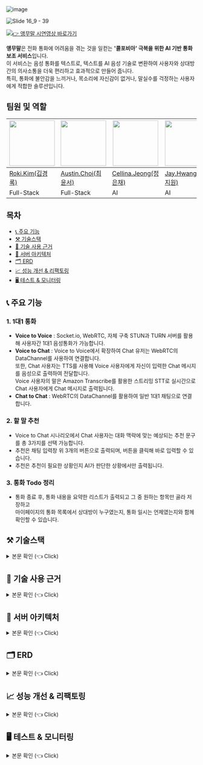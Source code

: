 <!-- 프로필 사진 -->
![image](https://github.com/user-attachments/assets/1c580072-7caf-484f-a55c-da4899cc22c2)

<!-- 프로젝트 소개 -->
<div markdown="1">

![Slide 16_9 - 39](https://github.com/user-attachments/assets/c85e9558-0332-441e-87b0-65b115d12b4c)

</div>
<div markdown="1">

[![👉 앵무말 시연영상 바로가기](https://img.shields.io/badge/Parrotalk-Demo_video_바로가기-green?style=for-the-badge)](https://youtu.be/gmF1yILZO4E)

</div>
<div markdown="1">

**앵무말**은 전화 통화에 어려움을 겪는 것을 일컫는 **'콜포비아' 극복을 위한 AI 기반 통화 보조 서비스**입니다.<br>
이 서비스는 음성 통화를 텍스트로, 텍스트를 AI 음성 기술로 변환하여 사용자와 상대방 간의 의사소통을 더욱 편리하고 효과적으로 만들어 줍니다.<br>
특히, 통화에 불안감을 느끼거나, 목소리에 자신감이 없거나, 말실수를 걱정하는 사용자에게 적합한 솔루션입니다.

</div>

<!-- 팀원 및 역할 -->
## 팀원 및 역할

<div align="center">

| <img src="https://github.com/user-attachments/assets/dc4eb80e-edf4-41a2-abda-b1175dcf6206" width="120"/> | <img src="https://avatars.githubusercontent.com/u/33799946?v=4" width="120"/> | <img src="image3.jpg"  width="120"/> | <img src="https://github.com/user-attachments/assets/92ead9d9-1c00-4de8-8e31-b22ce2234935" width="120"/> | <img src="https://emojipedia-us.s3.amazonaws.com/source/skype/289/laptop_1f4bb.png" width="120"/> | <img src="image6.jpg" width="120"/> |
|------------------------------------------------------|--------------------------------------------------|--------------------------------------------------|---------------------------------------------------------------------------------------------------------------------------------------------------|-------------------------------------------------------------------------------------------------------------------------------------------------------|--------------------------------------------------|
| [Roki.Kim(김경록)](https://github.com/KimGyeongLock)                                            | [Austin.Choi(최윤서)](https://github.com/Austin-Choi)                                           | [Cellina.Jeong(정은채)](https://github.com/Goldchae)                                           | [Jay.Hwang(황지원)](https://github.com/JiwonHwang84)                                                                                                                                               | [Sofia.Park(박수현)](https://github.com/suugit)                                                                                                                                               | [Jimmy.Kim(김승엽)](https://github.com/yeopyeop-82)                                           |
| Full-Stack                                              | Full-Stack                                       | AI                                       | AI                                                                                                                                           | Cloud                                                                                                                                              | Cloud                                       |
</div>

<!-- 목차 -->
## 목차
* [📞 주요 기능](#function)
* [⚒️ 기술스택](#stack)
* [🔎 기술 사용 근거](#detail)
* [💸 서버 아키텍처](#architecture)
* [🗂️ ERD](#erd)
* [📈 성능 개선 & 리팩토링](#improve)
* [🖥️ 테스트 & 모니터링](#test)

<!-- 기능 소개 -->
<a id="function"></a>
## 📞 주요 기능

### 1. 1대1 통화
- **Voice to Voice** : Socket.io, WebRTC, 자체 구축 STUN과 TURN 서버를 활용해 사용자간 1대1 음성통화가 가능합니다.
- **Voice to Chat** : Voice to Voice에서 확장하여 Chat 유저는 WebRTC의 DataChannel를 사용하여 연결합니다.<br>
  또한, Chat 사용자는 TTS를 사용해 Voice 사용자에게 자신이 입력한 Chat 메시지를 음성으로 출력하여 전달합니다.<br>
  Voice 사용자의 말은 Amazon Transcribe를 활용한 스트리밍 STT로 실시간으로 Chat 사용자에게 Chat 메시지로 출력됩니다.
- **Chat to Chat** : WebRTC의 DataChannel를 활용하여 일반 1대1 채팅으로 연결합니다.

### 2. 할 말 추천
- Voice to Chat 시나리오에서 Chat 사용자는 대화 맥락에 맞는 예상되는 추천 문구를 총 3가지를 선택 가능합니다.
- 추천은 채팅 입력창 위 3개의 버튼으로 출력되며, 버튼을 클릭해 바로 입력할 수 있습니다.
- 추천은 추천이 필요한 상황인지 AI가 판단한 상황에서만 출력됩니다.

### 3. 통화 Todo 정리
- 통화 종료 후, 통화 내용을 요약한 리스트가 출력되고 그 중 원하는 항목만 골라 저장하고<br>
  마이페이지의 통화 목록에서 상대방이 누구였는지, 통화 일시는 언제였는지와 함께 확인할 수 있습니다.

</div>

<!-- 기술 스택 -->
<a id="stack"></a>
## ⚒️ 기술스택
<details>
<summary> 본문 확인 (👈 Click) </summary>
<div markdown="1">

### 📞 텍스트 통화
<img src="https://img.shields.io/badge/WebRTC-333333?style=for-the-badge&logo=WebRTC&logoColor=white">
<img src="https://img.shields.io/badge/socket.io-010101?style=for-the-badge&logo=socket.io&logoColor=white">
<img src="https://img.shields.io/badge/spring-6DB33F?style=for-the-badge&logo=spring&logoColor=white">
<img src="https://img.shields.io/badge/react.js-61DAFB?style=for-the-badge&logo=react&logoColor=black">
<img src="https://img.shields.io/badge/express.js-000000?style=for-the-badge&logo=express&logoColor=white">

<br>

### 🎤 STT / TTS
<img src="https://img.shields.io/badge/Amazon Transcribe-FF9900?style=for-the-badge&logo=amazonaws&logoColor=white">
<img src="https://img.shields.io/badge/Amazon Polly-FF9900?style=for-the-badge&logo=amazonaws&logoColor=white">

<br>

### 🤖 AI
<img src="https://img.shields.io/badge/OpenAI-412991?style=for-the-badge&logo=openai&logoColor=white">
<img src="https://img.shields.io/badge/NVIDIA CUDA-76B900?style=for-the-badge&logo=nvidia&logoColor=white">
<img src="https://img.shields.io/badge/LangChain-333333?style=for-the-badge&logo=langchain&logoColor=white">
<img src="https://img.shields.io/badge/Google Cloud Speech to Text-4285F4?style=for-the-badge&logo=googlecloud&logoColor=white">
<img src="https://img.shields.io/badge/FastAPI-009688?style=for-the-badge&logo=fastapi&logoColor=white">

<br>

### 🔄 CI/CD
<img src="https://img.shields.io/badge/Jenkins-D24939?style=for-the-badge&logo=jenkins&logoColor=white">
<img src="https://img.shields.io/badge/Argo CD-EF7B4D?style=for-the-badge&logo=argo&logoColor=white">

<br>

### 🔍 모니터링
<img src="https://img.shields.io/badge/Grafana-F46800?style=for-the-badge&logo=grafana&logoColor=white">
<img src="https://img.shields.io/badge/Prometheus-E6522C?style=for-the-badge&logo=prometheus&logoColor=white">

<br>

### ⚙️ 인프라
<img src="https://img.shields.io/badge/Kubernetes-326CE5?style=for-the-badge&logo=kubernetes&logoColor=white">
<img src="https://img.shields.io/badge/Terraform-623CE4?style=for-the-badge&logo=terraform&logoColor=white">
<img src="https://img.shields.io/badge/Ansible-EE0000?style=for-the-badge&logo=ansible&logoColor=white">
<img src="https://img.shields.io/badge/AWS-232F3E?style=for-the-badge&logo=amazonaws&logoColor=white">
<img src="https://img.shields.io/badge/Redis-DC382D?style=for-the-badge&logo=redis&logoColor=white">
<img src="https://img.shields.io/badge/MySQL-4479A1?style=for-the-badge&logo=mysql&logoColor=white">

</div>
</details>

<!-- 기술 사용 근거 -->
<a id="detail"></a>
## 🔎 기술 사용 근거
<details>
<summary> 본문 확인 (👈 Click) </summary>
<div markdown="1">

### 1. 사용자간 웹 상 통화 구현 방법
- **HLS** : 미디어 스트리밍에 있어서 점유율이 가장 높습니다.<br>
  But, latency가 3초로 실시간 전송이 필요한 우리 서비스에는 미흡하다고 판단했습니다.
- **Twillio** : 웹상 통화 API로 간단한 사용 방법과 실시간 전송, 일반 스마트폰과 웹 사용자와의 통화를 지원했습니다.<br>
  But, 사용자마다 임시 번호를 구입해야하거나 미리 대량의 번호를 사 두고 돌아가며 지급해야하는 운영의 복잡성이 올라갑니다.<br>
- **WebRTC** : latency가 매우 낮고 실시간 전송을 보장하며 데이터 전송에서 서버를 거치지 않아 네트워크 사용량이 적습니다.<br>
  But, 학습곡선이 높을 수 있고 NAT 환경에서의 연결을 위해 TURN 서버 구축이 필수이며 서버 비용이 높을 수 있습니다.<br>
  
-> 서비스의 기술 요구사항에 따라 **WebRTC** 가 가장 적합하여 채택했습니다.

---

### 2. WebRTC 토폴로지 선택
- **MCU** : 중앙에 미디어 서버를 두고 통신하는 방식으로 미디어 서버 구현 난이도와 클라우드 비용 문제가 상충하여 채택하지 않았습니다.
- **Mesh** : 클라이언트 간 미디어를 직접 전송하는 방식으로 1대1일때 품질이 우수하고 대기시간이 짧아 채택했습니다.
- **SFU** : 대규모 다자간 통신으로 확장성이 있고, SFU 역시 미디어 서버를 사용하지만 <br>
  MCU와 달리 서버에서 인코딩/디코딩을 하지 않아 추후 지속적인 서비스를 위해 고려하고 있습니다.

-> 1대1 통화를 우선으로 하니 **Mesh**로 구성했습니다.

---

### 3. STT 기술 선택
- **Google STT** : 실시간 스트리밍을 제공하고 다양한 언어를 지원하지만 화자 분리 기능이 존재하지 않았습니다.
- **OpenAI Whisper** : 무료지만 실시간 스트리밍을 제공하지 않아 Batch 처리를 해야 하므로 지연도가 높아집니다.
- **Amazon Transcribe** : 실시간 스트리밍을 제공하고 추후 다자간 통신을 위한 화자 분리가 가능합니다.<br>
  공식 문서가 잘 되어 있었고, 이미 사용하고 있는 Amazon의 다른 서비스와 함께 관리 및 운영이 수월했습니다.

-> Speech-to-Text 기술은 **Amazon Transcribe**를 활용했습니다.

</div>
</details>

<!-- 서버 아키텍처 -->
<a id="architecture"></a>
## 💸 서버 아키텍처
<details>
<summary> 본문 확인 (👈 Click) </summary>
<div markdown="1">

![Slide 16_9 - 46](https://github.com/user-attachments/assets/219ee32d-c574-4c3f-adcb-3c12fae6bb8c)
> 아키텍처 설명
## Infrastructure & Application Management

### 1. Parrotalk-CD Repository
- **Terraform**: AWS 인프라 구성 (VPC, EKS, RDS)
- **Ansible**: Kubernetes 클러스터, ArgoCD 설치
- **Kubespray**: K8s 클러스터 자동 설치

### 2. Parrotalk-Manifests Repository
- **매니페스트 관리**: K8s 리소스 정의 매니페스트 관리
- **자동 배포**: ArgoCD를 통한 자동 배포
- **설정 관리**: 마이크로서비스 및 인프라 설정 포함

### 배포 프로세스
1. CD Repository로 인프라 구성 및 ArgoCD 설치
2. ArgoCD가 Manifests Repository와 연동되어 전체 시스템 자동 구성
3. 이후 모든 변경사항은 Git을 통해 자동 배포

</div>
</details>

<!-- ERD -->
<a id="erd"></a>
## 🗂️ ERD
<details>
<summary> 본문 확인 (👈 Click) </summary>
<div markdown="1">

<img width="894" alt="image" src="https://github.com/user-attachments/assets/d5927ff8-d47c-4a4d-92d7-d885766a1b51" />

[앵무말ERD](https://www.erdcloud.com/d/hwDMXcG93hZDtQ57J)


### **1. Users 테이블**
- **역할:** 사용자 정보를 저장합니다.
- **주요 필드:**
  - `user_id`: 사용자 고유 식별자 (Primary Key)
  - `nickname`: 사용자의 닉네임
  - `email`: 사용자 이메일
  - `provider`: 소셜 로그인 방식 (e.g., KAKAO, GOOGLE)
  - `profile_image`: 사용자 프로필 이미지
  - `created_at`, `updated_at`: 데이터 생성 및 수정 시간

---

### **2. Talks 테이블**
- **역할:** 대화 관련 정보를 저장합니다.
- **주요 필드:**
  - `talk_id`: 대화 고유 식별자 (Primary Key)
  - `status`: 대화 상태 (`ACTIVE`, `INACTIVE`, `CLOSED`)
  - `created_at`: 대화 생성 시간
  - `closed_at`: 대화 종료 시간
  - `room_name`: 대화방 이름
  - `sender_id`: 발신자 ID
  - `receiver_id`: 수신자 ID

---

### **3. Todos 테이블**
- **역할:** 대화 방에서 생성된 투두(To-Do) 항목을 저장합니다.
- **주요 필드:**
  - `todo_id`: 투두 고유 식별자 (Primary Key)
  - `title`: 투두 제목

---

### **4. RoomUser_Detail 테이블**
- **역할:** 마이페이지에서 유저별 투두(To-Do)를 관리하며, 사용자, 대화, 투두 간의 관계를 연결합니다.
- **주요 필드:**
  - `user_id`: 사용자 ID (Foreign Key)
  - `todo_id`: 투두 ID (Foreign Key)
  - `talk_id`: 대화 ID (Foreign Key)
  - `todo_status`: 투두의 상태를 나타내는 필드
- **관계:**
  - Users, Todos, Talks 테이블과 모두 연관. RoomUser_Detail은 다대다 관계를 구현하는 연결 테이블 역할을 합니다.

---

### **테이블 간 관계 요약**
- **Users ↔ RoomUser_Detail:** 사용자와 마이페이지 상세 정보는 1:N 관계입니다.
- **Talks ↔ RoomUser_Detail:** 대화와 마이페이지 상세 정보는 1:N 관계입니다.
- **Todos ↔ RoomUser_Detail:** 투두와 마이페이지 상세 정보는 1:N 관계입니다.

---

### 유의할 점
**RoomUser_Detail 테이블의 데이터 증가 문제**<br>
RoomUser_Detail 테이블은 대화가 시작될 때 유저 수(2명)와 투두의 갯수만큼 데이터가 생성됩니다.<br>
예를 들어, 대화 하나에 두 명의 유저와 10개의 투두 항목이 있다면, 이 대화로 인해 RoomUser_Detail 테이블에는 2 x 10 = 20개의 데이터가 추가됩니다.<br>
여러 대화와 투두가 반복적으로 추가되면 데이터가 기하급수적으로 증가하여 성능 및 저장 공간에 문제가 발생할 수 있습니다.<br>

**최적화 전략 구상**
* **인덱싱 추가** → 빠른 쿼리 개선.
* **캐싱 도입** → 자주 조회되는 데이터를 캐시에 저장.
* **데이터 수명 관리** → 오래된 데이터를 주기적으로 삭제.
* **비즈니스 로직 개선** → 중복 데이터 최소화.

</div>
</details>

<!-- 성능 개선 & 리팩토링 -->
<a id="improve"></a>
## 📈 성능 개선 & 리팩토링
<details>
<summary> 본문 확인 (👈 Click) </summary>
<div markdown="1">

성능 개선 & 리팩토링 내용입니다.

</div>
</details>

<!-- 테스트 & 모니터링 -->
<a id="test"></a>
## 🖥️ 테스트 & 모니터링
<details>
<summary> 본문 확인 (👈 Click) </summary>
<div markdown="1">

테스트 & 모니터링 내용입니다.

</div>
</details>
